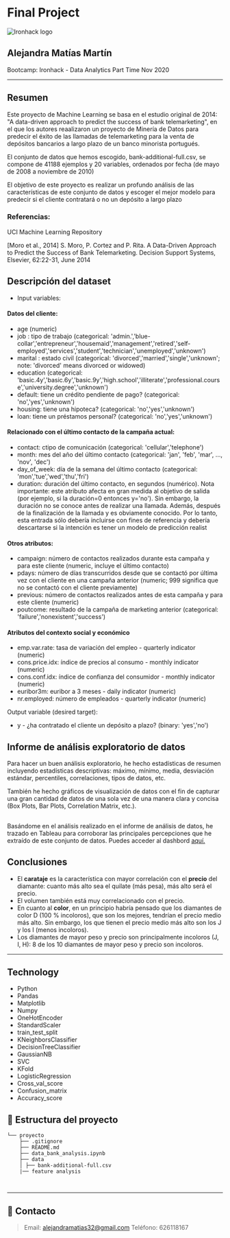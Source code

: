 # Final Project
![Ironhack logo](https://i.imgur.com/1QgrNNw.png)

## Alejandra Matías Martín

Bootcamp: Ironhack - Data Analytics Part Time Nov 2020

---


##  Resumen

Este proyecto de Machine Learning se basa en el estudio original de 2014: "A data-driven approach to predict the success of bank telemarketing", en el que los autores reaalizaron un proyecto de Minería de Datos para predecir el éxito de las llamadas de telemarketing para la venta de depósitos bancarios a largo plazo de un banco minorista portugués.


El conjunto de datos que hemos escogido, bank-additional-full.csv, se compone de 41188 ejemplos y 20 variables, ordenados por fecha (de mayo de 2008 a noviembre de 2010)

El objetivo de este proyecto es realizar un profundo análisis de las características de este conjunto de datos y escoger el mejor modelo para predecir si el cliente contratará o no un depósito a largo plazo

### Referencias:

UCI Machine Learning Repository

[Moro et al., 2014] S. Moro, P. Cortez and P. Rita. A Data-Driven Approach to Predict the Success of Bank Telemarketing. Decision Support Systems, Elsevier, 62:22-31, June 2014


## Descripción del dataset

- Input variables:

#### Datos del cliente:
- age (numeric)
- job : tipo de trabajo (categorical: 'admin.','blue-collar','entrepreneur','housemaid','management','retired','self-employed','services','student','technician','unemployed','unknown')
- marital : estado civil (categorical: 'divorced','married','single','unknown'; note: 'divorced' means divorced or widowed)
- education (categorical: 'basic.4y','basic.6y','basic.9y','high.school','illiterate','professional.course','university.degree','unknown')
- default: tiene un crédito pendiente de pago? (categorical: 'no','yes','unknown')
- housing: tiene una hipoteca? (categorical: 'no','yes','unknown')
- loan: tiene un préstamos personal? (categorical: 'no','yes','unknown')

#### Relacionado con el último contacto de la campaña actual:
- contact: ctipo de comunicación (categorical: 'cellular','telephone')
- month: mes del año del último contacto (categorical: 'jan', 'feb', 'mar', ..., 'nov', 'dec')
- day_of_week: día de la semana del último contacto (categorical: 'mon','tue','wed','thu','fri')
- duration: duración del último contacto, en segundos (numérico). Nota importante: este atributo afecta en gran medida al objetivo de salida (por ejemplo, si la duración=0 entonces y='no'). Sin embargo, la duración no se conoce antes de realizar una llamada. Además, después de la finalización de la llamada y es obviamente conocido. Por lo tanto, esta entrada sólo debería incluirse con fines de referencia y debería descartarse si la intención es tener un modelo de predicción realist

#### Otros atributos:
- campaign: número de contactos realizados durante esta campaña y para este cliente  (numeric, incluye el último contacto)
- pdays: número de días transcurridos desde que se contactó por última vez con el cliente en una campaña anterior (numeric; 999 significa que no se contactó con el cliente previamente)
- previous: número de contactos realizados antes de esta campaña y para este cliente (numeric)
- poutcome: resultado de la campaña de marketing anterior (categorical: 'failure','nonexistent','success')

#### Atributos del contexto social y económico
- emp.var.rate: tasa de variación del empleo - quarterly indicator (numeric)
- cons.price.idx: índice de precios al consumo - monthly indicator (numeric)
- cons.conf.idx: índice de confianza del consumidor - monthly indicator (numeric)
- euribor3m: euribor a 3 meses - daily indicator (numeric)
- nr.employed: número de empleados - quarterly indicator (numeric)

Output variable (desired target):
- y - ¿ha contratado el cliente un depósito a plazo? (binary: 'yes','no')

## Informe de análisis exploratorio de datos

Para hacer un buen análisis exploratorio, he hecho estadísticas de resumen incluyendo estadísticas descriptivas: máximo, mínimo, media, desviación estándar, percentiles, correlaciones, tipos de datos, etc.


También he hecho gráficos de visualización de datos con el fin de capturar una gran cantidad de datos de una sola vez de una manera clara y concisa (Box Plots, Bar Plots, Correlation Matrix, etc.).


## 

Basándome en el análisis realizado en el informe de análisis de datos, he trazado en Tableau para corroborar las principales percepciones que he extraído de este conjunto de datos.
 Puedes acceder al dashbord [aquí.](https://public.tableau.com/profile/alejandra.mat.as.mart.n#!/vizhome/Diamondsdashboard/DiamondsDashboard?publish=yes)

## Conclusiones

- El <strong>carataje</strong> es la característica con mayor correlación con el <strong>precio</strong> del diamante: cuanto más alto sea el quilate (más pesa), más alto será el precio.
- El volumen también está muy correlacionado con el precio.
- En cuanto al <strong>color</strong>, en un principio habría pensado que los diamantes de color D (100 % incoloros), que son los mejores, tendrían el precio medio más alto. Sin embargo, los que tienen el precio medio más alto son los J y los I (menos incoloros).
- Los diamantes de mayor peso y precio son principalmente incoloros (J, I, H): 8 de los 10 diamantes de mayor peso y precio son incoloros.
	

___
## Technology

- Python
- Pandas
- Matplotlib
- Numpy
- OneHotEncoder
- StandardScaler
- train_test_split
- KNeighborsClassifier
- DecisionTreeClassifier
- GaussianNB
- SVC
- KFold
- LogisticRegression
- Cross_val_score
- Confusion_matrix
- Accuracy_score


## :file_folder: Estructura del proyecto
```
└── proyecto
    ├── .gitignore
    ├── README.md
    ├── data_bank_analysis.ipynb
    ├── data
    │ ├── bank-additional-full.csv
    |── feature analysis
  
    
```
	
---

## :love_letter: Contacto
> Email: <alejandramatias32@gmail.com>
> Teléfono: 626118167


